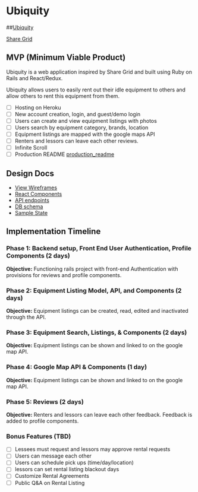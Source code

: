 # Ubiquity

##[Ubiquity][heroku]

[Share Grid][sharegrid]

[heroku]: http://www.randyjap.com/
[sharegrid]: http://www.sharegrid.com

## MVP (Minimum Viable Product)

Ubiquity is a web application inspired by Share Grid and built using Ruby on Rails and React/Redux.

Ubiquity allows users to easily rent out their idle equipment to others and allow others to rent this equipment from them.

- [ ] Hosting on Heroku
- [ ] New account creation, login, and guest/demo login
- [ ] Users can create and view equipment listings with photos
- [ ] Users search by equipment category, brands, location
- [ ] Equipment listings are mapped with the google maps API
- [ ] Renters and lessors can leave each other reviews.
- [ ] Infinite Scroll
- [ ] Production README [production_readme](docs/production_readme.md)

## Design Docs
* [View Wireframes][wireframes]
* [React Components][components]
* [API endpoints][api-endpoints]
* [DB schema][schema]
* [Sample State][sample-state]

[wireframes]: docs/wireframes
[components]: docs/component-hierarchy.md
[sample-state]: docs/sample-state.md
[api-endpoints]: docs/api-endpoints.md
[schema]: docs/schema.md

## Implementation Timeline

### Phase 1: Backend setup, Front End User Authentication, Profile Components (2 days)

**Objective:** Functioning rails project with front-end Authentication with provisions for reviews and profile components.

### Phase 2: Equipment Listing Model, API, and Components (2 days)

**Objective:** Equipment listings can be created, read, edited and inactivated through the API.

### Phase 3: Equipment Search, Listings, & Components (2 days)

**Objective:** Equipment listings can be shown and linked to on the google map API.

### Phase 4: Google Map API & Components (1 day)

**Objective:** Equipment listings can be shown and linked to on the google map API.

### Phase 5: Reviews (2 days)

**Objective:** Renters and lessors can leave each other feedback.  Feedback is added to profile components.

### Bonus Features (TBD)
- [ ] Lessees must request and lessors may approve rental requests
- [ ] Users can message each other
- [ ] Users can schedule pick ups (time/day/location)
- [ ] lessors can set rental listing blackout days
- [ ] Customize Rental Agreements
- [ ] Public Q&A on Rental Listing
